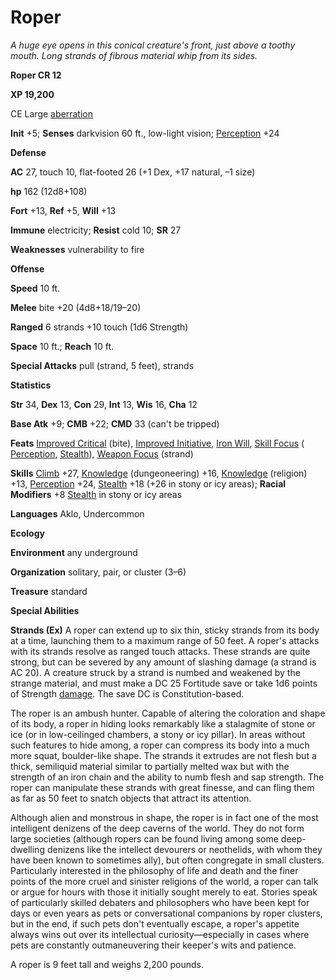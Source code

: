 # Roper

_A huge eye opens in this conical creature's front, just above a toothy mouth. Long strands of fibrous material whip from its sides._

**Roper CR 12**

**XP 19,200**

CE Large [aberration](creatureTypes.md#_aberration)

**Init** +5; **Senses** darkvision 60 ft., low-light vision; [Perception](../skills/perception.md#_perception) +24

**Defense**

**AC** 27, touch 10, flat-footed 26 (+1 Dex, +17 natural, –1 size)

**hp** 162 (12d8+108)

**Fort** +13, **Ref** +5, **Will** +13

**Immune** electricity; **Resist** cold 10; **SR** 27

**Weaknesses** vulnerability to fire

**Offense**

**Speed** 10 ft.

**Melee** bite +20 (4d8+18/19–20)

**Ranged** 6 strands +10 touch (1d6 Strength)

**Space** 10 ft.; **Reach** 10 ft.

**Special Attacks** pull (strand, 5 feet), strands

**Statistics**

**Str** 34, **Dex** 13, **Con** 29, **Int** 13, **Wis** 16, **Cha** 12

**Base Atk** +9; **CMB** +22; **CMD** 33 (can't be tripped)

**Feats** [Improved Critical](../feats.md#_improved-critical) (bite), [Improved Initiative](../feats.md#_improved-initiative), [Iron Will](../feats.md#_iron-will), [Skill Focus](../feats.md#_skill-focus) ( [Perception](../skills/perception.md#_perception), [Stealth](../skills/stealth.md#_stealth)), [Weapon Focus](../feats.md#_weapon-focus) (strand)

**Skills** [Climb](../skills/climb.md#_climb) +27, [Knowledge](../skills/knowledge.md#_knowledge) (dungeoneering) +16, [Knowledge](../skills/knowledge.md#_knowledge) (religion) +13, [Perception](../skills/perception.md#_perception) +24, [Stealth](../skills/stealth.md#_stealth) +18 (+26 in stony or icy areas); **Racial Modifiers** +8 [Stealth](../skills/stealth.md#_stealth) in stony or icy areas

**Languages** Aklo, Undercommon

**Ecology**

**Environment** any underground

**Organization** solitary, pair, or cluster (3–6)

**Treasure** standard

**Special Abilities**

**Strands (Ex)** A roper can extend up to six thin, sticky strands from its body at a time, launching them to a maximum range of 50 feet. A roper's attacks with its strands resolve as ranged touch attacks. These strands are quite strong, but can be severed by any amount of slashing damage (a strand is AC 20). A creature struck by a strand is numbed and weakened by the strange material, and must make a DC 25 Fortitude save or take 1d6 points of Strength [damage](universalMonsterRules.md#_ability-damage-and-drain). The save DC is Constitution-based.

The roper is an ambush hunter. Capable of altering the coloration and shape of its body, a roper in hiding looks remarkably like a stalagmite of stone or ice (or in low-ceilinged chambers, a stony or icy pillar). In areas without such features to hide among, a roper can compress its body into a much more squat, boulder-like shape. The strands it extrudes are not flesh but a thick, semiliquid material similar to partially melted wax but with the strength of an iron chain and the ability to numb flesh and sap strength. The roper can manipulate these strands with great finesse, and can fling them as far as 50 feet to snatch objects that attract its attention.

Although alien and monstrous in shape, the roper is in fact one of the most intelligent denizens of the deep caverns of the world. They do not form large societies (although ropers can be found living among some deep-dwelling denizens like the intellect devourers or neothelids, with whom they have been known to sometimes ally), but often congregate in small clusters. Particularly interested in the philosophy of life and death and the finer points of the more cruel and sinister religions of the world, a roper can talk or argue for hours with those it initially sought merely to eat. Stories speak of particularly skilled debaters and philosophers who have been kept for days or even years as pets or conversational companions by roper clusters, but in the end, if such pets don't eventually escape, a roper's appetite always wins out over its intellectual curiosity—especially in cases where pets are constantly outmaneuvering their keeper's wits and patience.

A roper is 9 feet tall and weighs 2,200 pounds.

